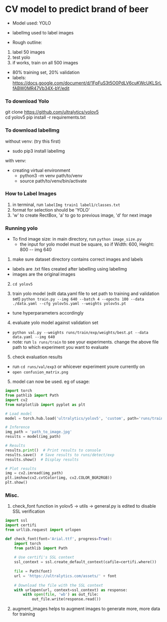 # CV model to predict brand of beer 
- Model used: YOLO
- labelImg used to label images

- Rough outline:
1. label 50 images
2. test yolo
3. if works, train on all 500 images

- 80% training set, 20% validation
- labels: https://docs.google.com/document/d/1FpFuS3t5O0PdLV6cuKWcUKLSrLfABW0MR47Vb34X-bY/edit

### To download Yolo
git clone https://github.com/ultralytics/yolov5  
cd yolov5
pip install -r requirements.txt  

### To download labelImg
without venv: (try this first)
- sudo pip3 install labelImg

with venv:

- creating virtual environment
    - python3 -m venv path/to/venv
    - source path/to/venv/bin/activate

### How to Label Images
1. in terminal, run `labelImg train1 label1/classes.txt`
2. format for selection should be 'YOLO'
3. 'w' to create RectBox, 'a' to go to previous image, 'd' for next image


### Running yolo

- To find image size: in main directory, run `python image_size.py`
    - the input for yolo model must be square, so if 
        Width: 600, Height: 800
      -- img 640

1. make sure dataset directory contains correct images and labels
- labels are .txt files created after labelling using labelImg
- images are the original images

2. `cd yolov5`

3. train yolo model (edit data.yaml file to set path to training and validation set)
`python train.py --img 640 --batch 4 --epochs 100 --data ./data.yaml --cfg yolov5s.yaml --weights yolov5s.pt`
- tune hyperparameters accordingly

4. evaluate yolo model against validation set 
- `python val.py --weights runs/train/exp/weights/best.pt --data data.yaml --img 640`
- note: run `ls runs/train` to see your experiments. change the above file path to which experiment you want to evaluate

5. check evaluation results
- run `cd runs/val/exp3` or whicever experiment youre currently on
- `open confusion_matrix.png`

5. model can now be used. eg of usage:
```python
import torch
from pathlib import Path
import cv2
from matplotlib import pyplot as plt

# Load model
model = torch.hub.load('ultralytics/yolov5', 'custom', path='runs/train/exp/weights/best.pt')

# Inference
img_path = 'path_to_image.jpg'
results = model(img_path)

# Results
results.print()  # Print results to console
results.save()  # Save results to runs/detect/exp
results.show()  # Display results

# Plot results
img = cv2.imread(img_path)
plt.imshow(cv2.cvtColor(img, cv2.COLOR_BGR2RGB))
plt.show()
```

### Misc.
1. check_font function in yolov5 -> utils -> general.py is edited to disable SSL verification
```python
import ssl
import certifi
from urllib.request import urlopen

def check_font(font='Arial.ttf', progress=True):
    import torch
    from pathlib import Path
    
    # Use certifi's SSL context
    ssl_context = ssl.create_default_context(cafile=certifi.where())
    
    file = Path(font)
    url = 'https://ultralytics.com/assets/' + font
    
    # Download the file with the SSL context
    with urlopen(url, context=ssl_context) as response:
        with open(file, 'wb') as out_file:
            out_file.write(response.read())
```

2. augment_images helps to augment images to generate more, more data for training